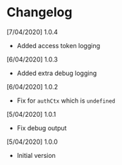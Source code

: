 # Changelog

[7/04/2020] 1.0.4

- Added access token logging

[6/04/2020] 1.0.3

- Added extra debug logging

[6/04/2020] 1.0.2

- Fix for `authCtx` which is `undefined`

[5/04/2020] 1.0.1

- Fix debug output

[5/04/2020] 1.0.0

- Initial version
